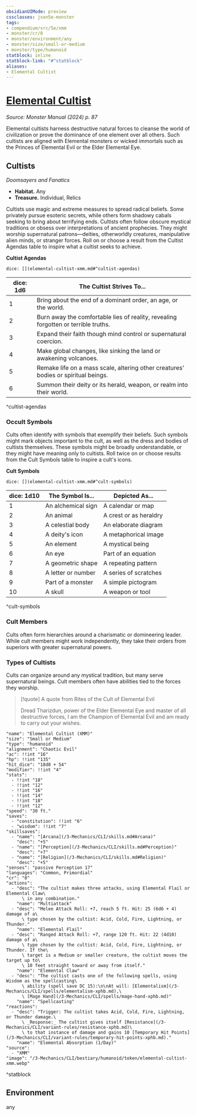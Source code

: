 ```yaml
---
obsidianUIMode: preview
cssclasses: json5e-monster
tags:
- compendium/src/5e/xmm
- monster/cr/8
- monster/environment/any
- monster/size/small-or-medium
- monster/type/humanoid
statblock: inline
statblock-link: "#^statblock"
aliases:
- Elemental Cultist
---
```

# [Elemental Cultist](3-Mechanics\CLI\bestiary\humanoid/elemental-cultist-xmm.md)
*Source: Monster Manual (2024) p. 87*  

Elemental cultists harness destructive natural forces to cleanse the world of civilization or prove the dominance of one element over all others. Such cultists are aligned with Elemental monsters or wicked immortals such as the Princes of Elemental Evil or the Elder Elemental Eye.

## Cultists

*Doomsayers and Fanatics*

- **Habitat.** Any  
- **Treasure.** Individual, Relics  

Cultists use magic and extreme measures to spread radical beliefs. Some privately pursue esoteric secrets, while others form shadowy cabals seeking to bring about terrifying ends. Cultists often follow obscure mystical traditions or obsess over interpretations of ancient prophecies. They might worship supernatural patrons—deities, otherworldly creatures, manipulative alien minds, or stranger forces. Roll on or choose a result from the Cultist Agendas table to inspire what a cultist seeks to achieve.

**Cultist Agendas**

`dice: [](elemental-cultist-xmm.md#^cultist-agendas)`

| dice: 1d6 | The Cultist Strives To... |
|-----------|---------------------------|
| 1 | Bring about the end of a dominant order, an age, or the world. |
| 2 | Burn away the comfortable lies of reality, revealing forgotten or terrible truths. |
| 3 | Expand their faith though mind control or supernatural coercion. |
| 4 | Make global changes, like sinking the land or awakening volcanoes. |
| 5 | Remake life on a mass scale, altering other creatures' bodies or spiritual beings. |
| 6 | Summon their deity or its herald, weapon, or realm into their world. |
^cultist-agendas

### Occult Symbols

Cults often identify with symbols that exemplify their beliefs. Such symbols might mark objects important to the cult, as well as the dress and bodies of cultists themselves. These symbols might be broadly understandable, or they might have meaning only to cultists. Roll twice on or choose results from the Cult Symbols table to inspire a cult's icons.

**Cult Symbols**

`dice: [](elemental-cultist-xmm.md#^cult-symbols)`

| dice: 1d10 | The Symbol Is... | Depicted As... |
|------------|------------------|----------------|
| 1 | An alchemical sign | A calendar or map |
| 2 | An animal | A crest or as heraldry |
| 3 | A celestial body | An elaborate diagram |
| 4 | A deity's icon | A metaphorical image |
| 5 | An element | A mystical being |
| 6 | An eye | Part of an equation |
| 7 | A geometric shape | A repeating pattern |
| 8 | A letter or number | A series of scratches |
| 9 | Part of a monster | A simple pictogram |
| 10 | A skull | A weapon or tool |
^cult-symbols

### Cult Members

Cults often form hierarchies around a charismatic or domineering leader. While cult members might work independently, they take their orders from superiors with greater supernatural powers. 

### Types of Cultists

Cults can organize around any mystical tradition, but many serve supernatural beings. Cult members often have abilities tied to the forces they worship.

> [!quote] A quote from Rites of the Cult of Elemental Evil  
> 
> Dread Tharizdun, power of the Elder Elemental Eye and master of all destructive forces, I am the Champion of Elemental Evil and am ready to carry out your wishes.


```statblock
"name": "Elemental Cultist (XMM)"
"size": "Small or Medium"
"type": "humanoid"
"alignment": "Chaotic Evil"
"ac": !!int "16"
"hp": !!int "135"
"hit_dice": "18d8 + 54"
"modifier": !!int "4"
"stats":
  - !!int "18"
  - !!int "12"
  - !!int "16"
  - !!int "14"
  - !!int "18"
  - !!int "12"
"speed": "30 ft."
"saves":
  - "constitution": !!int "6"
  - "wisdom": !!int "7"
"skillsaves":
  - "name": "[Arcana](/3-Mechanics/CLI/skills.md#Arcana)"
    "desc": "+5"
  - "name": "[Perception](/3-Mechanics/CLI/skills.md#Perception)"
    "desc": "+7"
  - "name": "[Religion](/3-Mechanics/CLI/skills.md#Religion)"
    "desc": "+5"
"senses": "passive Perception 17"
"languages": "Common, Primordial"
"cr": "8"
"actions":
  - "desc": "The cultist makes three attacks, using Elemental Flail or Elemental Claw\
      \ in any combination."
    "name": "Multiattack"
  - "desc": "Melee Attack Roll: +7, reach 5 ft. Hit: 25 (6d6 + 4) damage of a\
      \ type chosen by the cultist: Acid, Cold, Fire, Lightning, or Thunder."
    "name": "Elemental Flail"
  - "desc": "Ranged Attack Roll: +7, range 120 ft. Hit: 22 (4d10) damage of a\
      \ type chosen by the cultist: Acid, Cold, Fire, Lightning, or Thunder. If the\
      \ target is a Medium or smaller creature, the cultist moves the target up to\
      \ 10 feet straight toward or away from itself."
    "name": "Elemental Claw"
  - "desc": "The cultist casts one of the following spells, using Wisdom as the spellcasting\
      \ ability (spell save DC 15):\n\nAt will: [Elementalism](/3-Mechanics/CLI/spells/elementalism-xphb.md),\
      \ [Mage Hand](/3-Mechanics/CLI/spells/mage-hand-xphb.md)"
    "name": "Spellcasting"
"reactions":
  - "desc": "Trigger: The cultist takes Acid, Cold, Fire, Lightning, or Thunder damage.\
      \ _Response:_ The cultist gives itself [Resistance](/3-Mechanics/CLI/variant-rules/resistance-xphb.md)\
      \ to that instance of damage and gains 10 [Temporary Hit Points](/3-Mechanics/CLI/variant-rules/temporary-hit-points-xphb.md)."
    "name": "Elemental Absorption (1/Day)"
"source":
  - "XMM"
"image": "/3-Mechanics/CLI/bestiary/humanoid/token/elemental-cultist-xmm.webp"
```
^statblock

## Environment

any